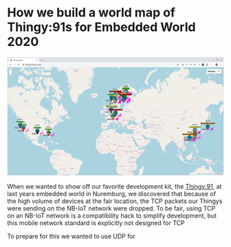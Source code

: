 # How we build a world map of Thingy:91s for Embedded World 2020

![Screenshot of world.thingy.rocks](https://raw.githubusercontent.com/coderbyheart/nrfcloud-udp-proxy/blogpost/map.png)

When we wanted to show off our favorite development kit, the [Thingy:91](https://www.nordicsemi.com/Software-and-tools/Prototyping-platforms/Nordic-Thingy-91), at last years embedded world in Nuremburg, we discovered that because of the high volume of devices at the fair location, the TCP packets our Thingys were sending on the NB-IoT network were dropped. To be fair, using TCP on an NB-IoT network is a compatibility hack to simplify development, but this mobile network standard is explicitly not designed for TCP 

To prepare for this we wanted to use UDP for 
<!--stackedit_data:
eyJoaXN0b3J5IjpbMTE1NzIzNTM3NywtMTAwODA1ODYxNCwtMT
AzNzQwNTE3NSwyMTA0NTI4OTk3LDE3NzE5NTQzNywtMTA2Nzk5
NjQzN119
-->